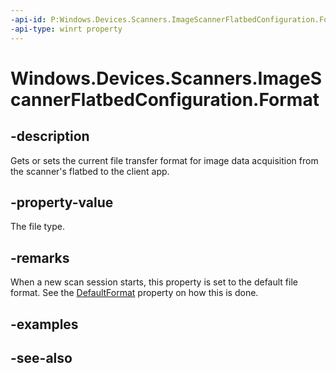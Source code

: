 ```yaml
---
-api-id: P:Windows.Devices.Scanners.ImageScannerFlatbedConfiguration.Format
-api-type: winrt property
---
```


<!-- Property syntax
public Windows.Devices.Scanners.ImageScannerFormat Format { get;  set; }
-->

# Windows.Devices.Scanners.ImageScannerFlatbedConfiguration.Format

## -description
Gets or sets the current file transfer format for image data acquisition from the scanner's flatbed to the client app.

## -property-value
The file type.

## -remarks
When a new scan session starts, this property is set to the default file format. See the [DefaultFormat](imagescannerflatbedconfiguration_defaultformat.md) property on how this is done.

## -examples

## -see-also
